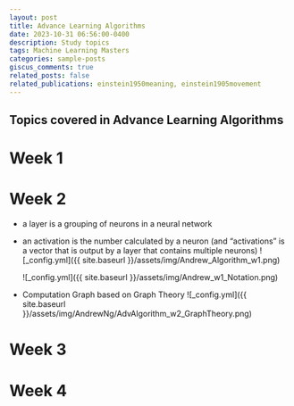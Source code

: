 ```yaml
---
layout: post
title: Advance Learning Algorithms
date: 2023-10-31 06:56:00-0400
description: Study topics
tags: Machine Learning Masters
categories: sample-posts
giscus_comments: true
related_posts: false
related_publications: einstein1950meaning, einstein1905movement
---
```


## Topics covered in Advance Learning Algorithms

# Week 1

# Week 2
  * a layer is a grouping of neurons in a neural network
  * an activation is the number calculated by a neuron (and “activations” is a vector that is output by a layer that contains multiple neurons)
    ![_config.yml]({{ site.baseurl }}/assets/img/Andrew_Algorithm_w1.png)

    ![_config.yml]({{ site.baseurl }}/assets/img/Andrew_w1_Notation.png)

  * Computation Graph based on Graph Theory
    ![_config.yml]({{ site.baseurl }}/assets/img/AndrewNg/AdvAlgorithm_w2_GraphTheory.png)
# Week 3


# Week 4
